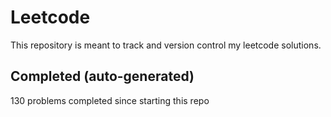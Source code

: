 # Leetcode

This repository is meant to track and version control my leetcode solutions.

## Completed (auto-generated)

130 problems completed since starting this repo
